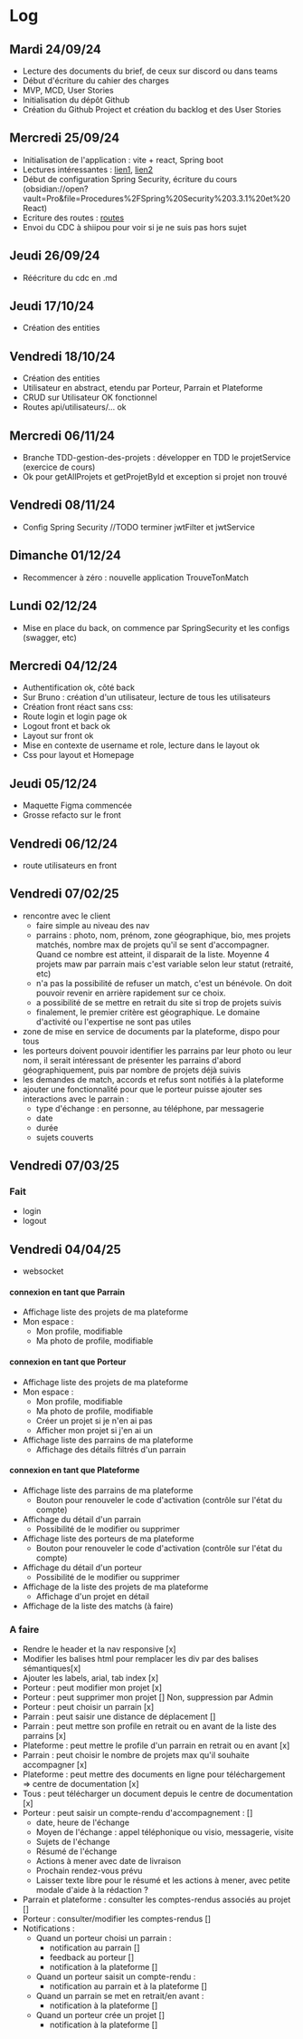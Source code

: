 # Log

## Mardi 24/09/24
- Lecture des documents du brief, de ceux sur discord ou dans teams
- Début d'écriture du cahier des charges
- MVP, MCD, User Stories
- Initialisation du dépôt Github
- Création du Github Project et création du backlog et des User Stories

## Mercredi 25/09/24
- Initialisation de l'application : vite + react, Spring boot
- Lectures intéressantes : [lien1](https://vectorlinux.com/spring-security-login-page-with-react/), [lien2](https://mossaabfrifita.github.io/docs/Spring%20Framework/spring)
- Début de configuration Spring Security, écriture du cours (obsidian://open?vault=Pro&file=Procedures%2FSpring%20Security%203.3.1%20et%20React)
- Ecriture des routes : [routes](../routes.md)
- Envoi du CDC à shiipou pour voir si je ne suis pas hors sujet

## Jeudi 26/09/24
- Réécriture du cdc en .md

## Jeudi 17/10/24
- Création des entities

## Vendredi 18/10/24
- Création des entities
- Utilisateur en abstract, etendu par Porteur, Parrain et Plateforme
- CRUD sur Utilisateur OK fonctionnel
- Routes api/utilisateurs/... ok

## Mercredi 06/11/24
- Branche TDD-gestion-des-projets : développer en TDD le projetService (exercice de cours)
- Ok pour getAllProjets et getProjetById et exception si projet non trouvé

## Vendredi 08/11/24
- Config Spring Security //TODO terminer jwtFilter et jwtService

## Dimanche 01/12/24
- Recommencer à zéro : nouvelle application TrouveTonMatch

## Lundi 02/12/24
- Mise en place du back, on commence par SpringSecurity et les configs (swagger, etc)

## Mercredi 04/12/24
- Authentification ok, côté back
- Sur Bruno : création d'un utilisateur, lecture de tous les utilisateurs
- Création front réact sans css: 
- Route login et login page ok
- Logout front et back ok
- Layout sur front ok
- Mise en contexte de username et role, lecture dans le layout ok
- Css pour layout et Homepage

## Jeudi 05/12/24
- Maquette Figma commencée
- Grosse refacto sur le front

## Vendredi 06/12/24
- route utilisateurs en front

## Vendredi 07/02/25
- rencontre avec le client
  - faire simple au niveau des nav
  - parrains : photo, nom, prénom, zone géographique, bio, mes projets matchés, nombre max de projets qu'il se sent d'accompagner. Quand ce nombre est atteint, il disparait de la liste. Moyenne 4 projets maw par parrain mais c'est variable selon leur statut (retraité, etc)
  - n'a pas la possibilité de refuser un match, c'est un bénévole. On doit pouvoir revenir en arrière rapidement sur ce choix.
  - a possibilité de se mettre en retrait du site si trop de projets suivis
  - finalement, le premier critère est géographique. Le domaine d'activité ou l'expertise ne sont pas utiles
- zone de mise en service de documents par la plateforme, dispo pour tous 
- les porteurs doivent pouvoir identifier les parrains par leur photo ou leur nom, il serait intéressant de présenter les parrains d'abord géographiquement, puis par nombre de projets déjà suivis
- les demandes de match, accords et refus sont notifiés à la plateforme
- ajouter une fonctionnalité pour que le porteur puisse ajouter ses interactions avec le parrain : 
  - type d'échange : en personne, au téléphone, par messagerie
  - date
  - durée
  - sujets couverts

## Vendredi 07/03/25

### Fait
- login
- logout

## Vendredi 04/04/25
- websocket

#### connexion en tant que Parrain
  - Affichage liste des projets de ma plateforme
  - Mon espace :
    - Mon profile, modifiable
    - Ma photo de profile, modifiable 
#### connexion en tant que Porteur
- Affichage liste des projets de ma plateforme
- Mon espace :
  - Mon profile, modifiable
  - Ma photo de profile, modifiable
  - Créer un projet si je n'en ai pas
  - Afficher mon projet si j'en ai un
- Affichage liste des parrains de ma plateforme
  - Affichage des détails filtrés d'un parrain
#### connexion en tant que Plateforme
- Affichage liste des parrains de ma plateforme
  - Bouton pour renouveler le code d'activation (contrôle sur l'état du compte)
- Affichage du détail d'un parrain
  - Possibilité de le modifier ou supprimer
- Affichage liste des porteurs de ma plateforme
  - Bouton pour renouveler le code d'activation (contrôle sur l'état du compte)
- Affichage du détail d'un porteur
  - Possibilité de le modifier ou supprimer
- Affichage de la liste des projets de ma plateforme
  - Affichage d'un projet en détail
- Affichage de la liste des matchs (à faire)

### A faire
- Rendre le header et la nav responsive [x]
- Modifier les balises html pour remplacer les div par des balises sémantiques[x]
- Ajouter les labels, arial, tab index [x]
- Porteur : peut modifier mon projet [x]
- Porteur : peut supprimer mon projet [] Non, suppression par Admin
- Porteur : peut choisir un parrain [x]
- Parrain : peut saisir une distance de déplacement []
- Parrain : peut mettre son profile en retrait ou en avant de la liste des parrains [x]
- Plateforme : peut mettre le profile d'un parrain en retrait ou en avant [x]
- Parrain : peut choisir le nombre de projets max qu'il souhaite accompagner [x]
- Plateforme : peut mettre des documents en ligne pour téléchargement => centre de documentation [x]
- Tous : peut télécharger un document depuis le centre de documentation [x]
- Porteur : peut saisir un compte-rendu d'accompagnement : []
  - date, heure de l'échange
  - Moyen de l'échange : appel téléphonique ou visio, messagerie, visite
  - Sujets de l'échange
  - Résumé de l'échange
  - Actions à mener avec date de livraison
  - Prochain rendez-vous prévu
  - Laisser texte libre pour le résumé et les actions à mener, avec petite modale d'aide à la rédaction ?
- Parrain et plateforme : consulter les comptes-rendus associés au projet []
- Porteur : consulter/modifier les comptes-rendus []
- Notifications : 
  - Quand un porteur choisi un parrain :
    - notification au parrain []
    - feedback au porteur []
    - notification à la plateforme []
  - Quand un porteur saisit un compte-rendu :
    - notification au parrain et à la plateforme []
  - Quand un parrain se met en retrait/en avant :
    - notification à la plateforme []
  - Quand un porteur crée un projet []
    - notification à la plateforme []

